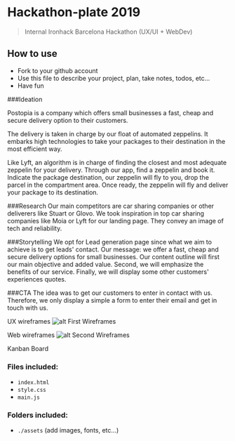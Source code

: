 # Hackathon-plate 2019

> Internal Ironhack Barcelona Hackathon (UX/UI + WebDev)

## How to use

- Fork to your github account
- Use this file to describe your project, plan, take notes, todos, etc...
- Have fun

###Ideation

Postopia is a company which offers small businesses a fast, cheap and secure delivery option to their customers.

The delivery is taken in charge by our float of automated zeppelins.
It embarks high technologies to take your packages to their destination in the most efficient way.

Like Lyft, an algorithm is in charge of finding the closest and most adequate zeppelin for your delivery. Through our app, find a zeppelin and book it. Indicate the package destination, our zeppelin will fly to you, drop the parcel in the compartment area. Once ready, the zeppelin will fly and deliver your package
to its destination.

###Research
Our main competitors are car sharing companies or other deliverers like Stuart or Glovo.
We took inspiration in top car sharing companies like Moia or Lyft for our landing page.
They convey an image of tech and reliability.

###Storytelling
We opt for Lead generation page since what we aim to achieve is to get leads' contact.
Our message: we offer a fast, cheap and secure delivery options for small businesses.
Our content outline will first our main objective and added value. Second, we will emphasize the benefits of our service. Finally, we will display some other customers' experiences quotes.


###CTA
The idea was to get our customers to enter in contact with us. Therefore, we only display a simple a form to enter their email and get in touch with us.


UX wireframes
![alt First Wireframes]()

Web wireframes
![alt Second Wireframes]()

Kanban Board



### Files included:

  - `index.html`
  - `style.css`
  - `main.js`

### Folders included:

  - `./assets` (add images, fonts, etc...)
